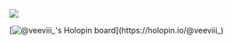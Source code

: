 <img src = "https://github-readme-stats.vercel.app/api?username=vedika08&&show_icons=true&title_color=00ffff&icon_color=009a00&text_color=ffffff&bg_color=145,000000,730073&border_color=0c000c">


[![@veeviii_'s Holopin board](https://holopin.io/api/user/board?user=veeviii_)](https://holopin.io/@veeviii_)
